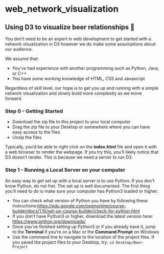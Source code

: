 # web_network_visualization

## Using D3 to visualize beer relationships :beers:

You don’t need to be an expert in web development to get started with a network visualization in D3 however we do make some assumptions about our audience.

We assume that:
* You’ve had experience with another programming such as Python, Java, or C++
* You have some working knowledge of HTML, CSS and Javascript

Regardless of skill level, our hope is to get you up and running with a simple network visualization and slowly build more complexity as we move forward.

### Step 0 - Getting Started
* Download the zip file to this project to your local computer
* Drag the zip file to your Desktop or somewhere where you can have easy access to the files
* Unzip the files	

Typically, you’d be able to right click on the **index.html** file and open it with a web browser to render the webpage. If you try this, you’ll likely notice that D3 doesn’t render. This is because we need a server to run D3.

### Step 1 - Running a Local Server on your computer
An easy way to get set up with a local server is to use Python. If you don’t know Python, do not fret. The set up is well documented. The first thing you’ll need to do is make sure your computer has Python3 loaded or higher.
* You can check what version of Python you have by following these instructions:https://edu.google.com/openonline/course-builder/docs/1.10/set-up-course-builder/check-for-python.html
* If you don’t have Python3 or higher, download the latest version here: https://www.python.org/downloads/
* Once you’ve finished setting up Python3 or if you already have it, jump to the **Terminal** if you’re on a Mac or the **Command Prompt** on Windows
* Use the command line to navigate to the location of the project files. If you saved the project files to your Desktop, try:
``` cd Desktop/Beer-Project ```

